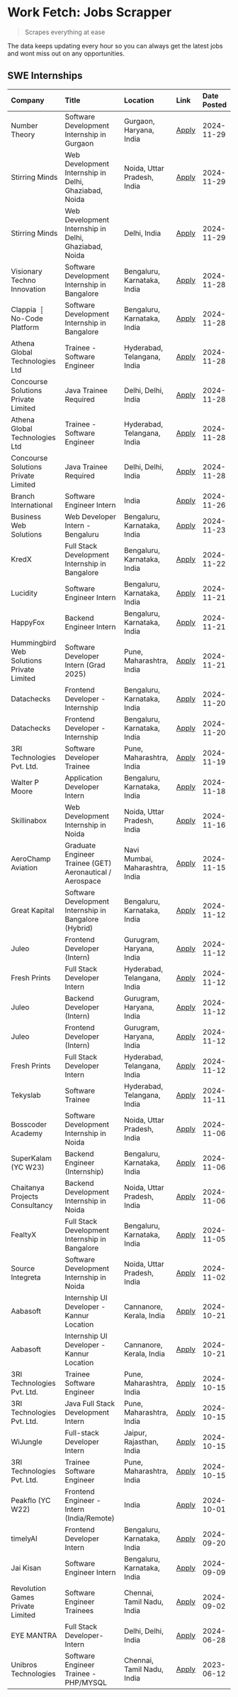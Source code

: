 # Work Fetch: Jobs Scrapper
> Scrapes everything at ease

The data keeps updating every hour so you can always get the latest jobs and wont miss out on any opportunities.

## SWE Internships
<!--START_SECTION:workfetch-->
| Company                                   | Title                                                    | Location                        | Link                                                                                                                                                                                                                                          | Date Posted   |
|:------------------------------------------|:---------------------------------------------------------|:--------------------------------|:----------------------------------------------------------------------------------------------------------------------------------------------------------------------------------------------------------------------------------------------|:--------------|
| Number Theory                             | Software Development Internship in Gurgaon               | Gurgaon, Haryana, India         | [Apply](https://in.linkedin.com/jobs/view/software-development-internship-in-gurgaon-at-number-theory-4087550503?position=25&pageNum=0&refId=qrNsroPsgV5%2FeZQk5Oa%2BhA%3D%3D&trackingId=ILEkxDiZUp2ho8AfycQx%2FA%3D%3D)                      | 2024-11-29    |
| Stirring Minds                            | Web Development Internship in Delhi, Ghaziabad, Noida    | Noida, Uttar Pradesh, India     | [Apply](https://in.linkedin.com/jobs/view/web-development-internship-in-delhi-ghaziabad-noida-at-stirring-minds-4087549740?position=59&pageNum=0&refId=qrNsroPsgV5%2FeZQk5Oa%2BhA%3D%3D&trackingId=n3Kyrn5d%2BwdcK2mod5Eyaw%3D%3D)            | 2024-11-29    |
| Stirring Minds                            | Web Development Internship in Delhi, Ghaziabad, Noida    | Delhi, India                    | [Apply](https://in.linkedin.com/jobs/view/web-development-internship-in-delhi-ghaziabad-noida-at-stirring-minds-4087549741?position=60&pageNum=0&refId=qrNsroPsgV5%2FeZQk5Oa%2BhA%3D%3D&trackingId=%2FbSbN1fROD8v8D1jVRqr4Q%3D%3D)            | 2024-11-29    |
| Visionary Techno Innovation               | Software Development Internship in Bangalore             | Bengaluru, Karnataka, India     | [Apply](https://in.linkedin.com/jobs/view/software-development-internship-in-bangalore-at-visionary-techno-innovation-4086916247?position=8&pageNum=0&refId=qrNsroPsgV5%2FeZQk5Oa%2BhA%3D%3D&trackingId=2RFWrkzms2Gx0PnX6cCM%2FA%3D%3D)       | 2024-11-28    |
| Clappia ⢸ No-Code Platform                | Software Development Internship in Bangalore             | Bengaluru, Karnataka, India     | [Apply](https://in.linkedin.com/jobs/view/software-development-internship-in-bangalore-at-clappia-%E2%A2%B8-no-code-platform-4086916232?position=19&pageNum=0&refId=qrNsroPsgV5%2FeZQk5Oa%2BhA%3D%3D&trackingId=2lisB31DTQYtooGd0gF75Q%3D%3D) | 2024-11-28    |
| Athena Global Technologies Ltd            | Trainee - Software Engineer                              | Hyderabad, Telangana, India     | [Apply](https://in.linkedin.com/jobs/view/trainee-software-engineer-at-athena-global-technologies-ltd-4087205108?position=28&pageNum=0&refId=qrNsroPsgV5%2FeZQk5Oa%2BhA%3D%3D&trackingId=LShZyYZwdtWEwMT0m0os5g%3D%3D)                        | 2024-11-28    |
| Concourse Solutions Private Limited       | Java Trainee Required                                    | Delhi, Delhi, India             | [Apply](https://in.linkedin.com/jobs/view/java-trainee-required-at-concourse-solutions-private-limited-4087289970?position=30&pageNum=0&refId=qrNsroPsgV5%2FeZQk5Oa%2BhA%3D%3D&trackingId=3xEkfMpBytewA5rHPRbuDw%3D%3D)                       | 2024-11-28    |
| Athena Global Technologies Ltd            | Trainee - Software Engineer                              | Hyderabad, Telangana, India     | [Apply](https://in.linkedin.com/jobs/view/trainee-software-engineer-at-athena-global-technologies-ltd-4087205108?position=3&pageNum=2&refId=11H2Ecs1rBkQGHetg7ZLwg%3D%3D&trackingId=aFCuzEArJZH20Mkl9cK48g%3D%3D)                             | 2024-11-28    |
| Concourse Solutions Private Limited       | Java Trainee Required                                    | Delhi, Delhi, India             | [Apply](https://in.linkedin.com/jobs/view/java-trainee-required-at-concourse-solutions-private-limited-4087289970?position=5&pageNum=2&refId=11H2Ecs1rBkQGHetg7ZLwg%3D%3D&trackingId=OASNUfSJaIJ3i5XpmTnnDA%3D%3D)                            | 2024-11-28    |
| Branch International                      | Software Engineer Intern                                 | India                           | [Apply](https://in.linkedin.com/jobs/view/software-engineer-intern-at-branch-international-4054425650?position=38&pageNum=0&refId=qrNsroPsgV5%2FeZQk5Oa%2BhA%3D%3D&trackingId=pRyFDPlfRyzBhaIEkwM0nQ%3D%3D)                                   | 2024-11-26    |
| Business Web Solutions                    | Web Developer Intern - Bengaluru                         | Bengaluru, Karnataka, India     | [Apply](https://in.linkedin.com/jobs/view/web-developer-intern-bengaluru-at-business-web-solutions-4081769308?position=48&pageNum=0&refId=qrNsroPsgV5%2FeZQk5Oa%2BhA%3D%3D&trackingId=QxJqxuWr%2BrMuh%2BntHjLuug%3D%3D)                       | 2024-11-23    |
| KredX                                     | Full Stack Development Internship in Bangalore           | Bengaluru, Karnataka, India     | [Apply](https://in.linkedin.com/jobs/view/full-stack-development-internship-in-bangalore-at-kredx-4082021747?position=21&pageNum=0&refId=qrNsroPsgV5%2FeZQk5Oa%2BhA%3D%3D&trackingId=O4tXfdXU%2BIsyqyfYj04ZRA%3D%3D)                          | 2024-11-22    |
| Lucidity                                  | Software Engineer Intern                                 | Bengaluru, Karnataka, India     | [Apply](https://in.linkedin.com/jobs/view/software-engineer-intern-at-lucidity-4081805788?position=12&pageNum=0&refId=qrNsroPsgV5%2FeZQk5Oa%2BhA%3D%3D&trackingId=caIWNJItsdO5Qm6KfvEhCA%3D%3D)                                               | 2024-11-21    |
| HappyFox                                  | Backend Engineer Intern                                  | Bengaluru, Karnataka, India     | [Apply](https://in.linkedin.com/jobs/view/backend-engineer-intern-at-happyfox-4079265240?position=45&pageNum=0&refId=qrNsroPsgV5%2FeZQk5Oa%2BhA%3D%3D&trackingId=Iu48ZgdRRO%2FTnAHsn8ybUw%3D%3D)                                              | 2024-11-21    |
| Hummingbird Web Solutions Private Limited | Software Developer Intern (Grad 2025)                    | Pune, Maharashtra, India        | [Apply](https://in.linkedin.com/jobs/view/software-developer-intern-grad-2025-at-hummingbird-web-solutions-private-limited-4079796998?position=53&pageNum=0&refId=qrNsroPsgV5%2FeZQk5Oa%2BhA%3D%3D&trackingId=kgs7zectqkb24MdU9IIazg%3D%3D)   | 2024-11-21    |
| Datachecks                                | Frontend Developer - Internship                          | Bengaluru, Karnataka, India     | [Apply](https://in.linkedin.com/jobs/view/frontend-developer-internship-at-datachecks-4078365869?position=35&pageNum=0&refId=qrNsroPsgV5%2FeZQk5Oa%2BhA%3D%3D&trackingId=SsZOH5kdgYPY01UR%2FA681A%3D%3D)                                      | 2024-11-20    |
| Datachecks                                | Frontend Developer - Internship                          | Bengaluru, Karnataka, India     | [Apply](https://in.linkedin.com/jobs/view/frontend-developer-internship-at-datachecks-4078365869?position=10&pageNum=2&refId=11H2Ecs1rBkQGHetg7ZLwg%3D%3D&trackingId=Rt6yVKUr9q4NRwMmdeQ%2Bgw%3D%3D)                                          | 2024-11-20    |
| 3RI Technologies Pvt. Ltd.                | Software Developer Trainee                               | Pune, Maharashtra, India        | [Apply](https://in.linkedin.com/jobs/view/software-developer-trainee-at-3ri-technologies-pvt-ltd-4080283578?position=23&pageNum=0&refId=qrNsroPsgV5%2FeZQk5Oa%2BhA%3D%3D&trackingId=xFI819WvPizVsc%2BAFeGrvQ%3D%3D)                           | 2024-11-19    |
| Walter P Moore                            | Application Developer Intern                             | Bengaluru, Karnataka, India     | [Apply](https://in.linkedin.com/jobs/view/application-developer-intern-at-walter-p-moore-4077126811?position=18&pageNum=0&refId=qrNsroPsgV5%2FeZQk5Oa%2BhA%3D%3D&trackingId=fAqY2MD0dyoHcb0uA7JEDg%3D%3D)                                     | 2024-11-18    |
| Skillinabox                               | Web Development Internship in Noida                      | Noida, Uttar Pradesh, India     | [Apply](https://in.linkedin.com/jobs/view/web-development-internship-in-noida-at-skillinabox-4077783016?position=17&pageNum=0&refId=qrNsroPsgV5%2FeZQk5Oa%2BhA%3D%3D&trackingId=4H6kutbwSg74UzfE2OTWeg%3D%3D)                                 | 2024-11-16    |
| AeroChamp Aviation                        | Graduate Engineer Trainee (GET) Aeronautical / Aerospace | Navi Mumbai, Maharashtra, India | [Apply](https://in.linkedin.com/jobs/view/graduate-engineer-trainee-get-aeronautical-aerospace-at-aerochamp-aviation-4075807848?position=36&pageNum=0&refId=qrNsroPsgV5%2FeZQk5Oa%2BhA%3D%3D&trackingId=eAS5TKpOzP7BfHxi2h0PPg%3D%3D)         | 2024-11-15    |
| Great Kapital                             | Software Development Internship in Bangalore (Hybrid)    | Bengaluru, Karnataka, India     | [Apply](https://in.linkedin.com/jobs/view/software-development-internship-in-bangalore-hybrid-at-great-kapital-4074322094?position=20&pageNum=0&refId=qrNsroPsgV5%2FeZQk5Oa%2BhA%3D%3D&trackingId=RimBffo%2FfVefM7c%2Fz4HY7A%3D%3D)           | 2024-11-12    |
| Juleo                                     | Frontend Developer (Intern)                              | Gurugram, Haryana, India        | [Apply](https://in.linkedin.com/jobs/view/frontend-developer-intern-at-juleo-4072443159?position=26&pageNum=0&refId=qrNsroPsgV5%2FeZQk5Oa%2BhA%3D%3D&trackingId=W2Ny%2FAZvvEKBhqFUjCxL%2Fw%3D%3D)                                             | 2024-11-12    |
| Fresh Prints                              | Full Stack Developer Intern                              | Hyderabad, Telangana, India     | [Apply](https://in.linkedin.com/jobs/view/full-stack-developer-intern-at-fresh-prints-4074759619?position=31&pageNum=0&refId=qrNsroPsgV5%2FeZQk5Oa%2BhA%3D%3D&trackingId=%2BfmbzHKR9ZNxlyiWalkOJw%3D%3D)                                      | 2024-11-12    |
| Juleo                                     | Backend Developer (Intern)                               | Gurugram, Haryana, India        | [Apply](https://in.linkedin.com/jobs/view/backend-developer-intern-at-juleo-4072437848?position=44&pageNum=0&refId=qrNsroPsgV5%2FeZQk5Oa%2BhA%3D%3D&trackingId=%2FMYl7CBWZoP7QnLlqvAasA%3D%3D)                                                | 2024-11-12    |
| Juleo                                     | Frontend Developer (Intern)                              | Gurugram, Haryana, India        | [Apply](https://in.linkedin.com/jobs/view/frontend-developer-intern-at-juleo-4072443159?position=1&pageNum=2&refId=11H2Ecs1rBkQGHetg7ZLwg%3D%3D&trackingId=%2BMtvX7uacS%2F8l5817NoNSA%3D%3D)                                                  | 2024-11-12    |
| Fresh Prints                              | Full Stack Developer Intern                              | Hyderabad, Telangana, India     | [Apply](https://in.linkedin.com/jobs/view/full-stack-developer-intern-at-fresh-prints-4074759619?position=6&pageNum=2&refId=11H2Ecs1rBkQGHetg7ZLwg%3D%3D&trackingId=BliOZTvQg1MSavDjVvlt9Q%3D%3D)                                             | 2024-11-12    |
| Tekyslab                                  | Software Trainee                                         | Hyderabad, Telangana, India     | [Apply](https://in.linkedin.com/jobs/view/software-trainee-at-tekyslab-4074128169?position=43&pageNum=0&refId=qrNsroPsgV5%2FeZQk5Oa%2BhA%3D%3D&trackingId=VIRqe91A%2FLFDVJVMNpGSLg%3D%3D)                                                     | 2024-11-11    |
| Bosscoder Academy                         | Software Development Internship in Noida                 | Noida, Uttar Pradesh, India     | [Apply](https://in.linkedin.com/jobs/view/software-development-internship-in-noida-at-bosscoder-academy-4070090866?position=5&pageNum=0&refId=qrNsroPsgV5%2FeZQk5Oa%2BhA%3D%3D&trackingId=bVbI59sCgPlrLSrgqu7Oww%3D%3D)                       | 2024-11-06    |
| SuperKalam (YC W23)                       | Backend Engineer (Internship)                            | Bengaluru, Karnataka, India     | [Apply](https://in.linkedin.com/jobs/view/backend-engineer-internship-at-superkalam-yc-w23-4069134451?position=24&pageNum=0&refId=qrNsroPsgV5%2FeZQk5Oa%2BhA%3D%3D&trackingId=M0jr7dcnjb%2BwRhI8B8EubA%3D%3D)                                 | 2024-11-06    |
| Chaitanya Projects Consultancy            | Backend Development Internship in Noida                  | Noida, Uttar Pradesh, India     | [Apply](https://in.linkedin.com/jobs/view/backend-development-internship-in-noida-at-chaitanya-projects-consultancy-4070090859?position=56&pageNum=0&refId=qrNsroPsgV5%2FeZQk5Oa%2BhA%3D%3D&trackingId=KX0RiiRNpma5GJc2ZhBcbA%3D%3D)          | 2024-11-06    |
| FealtyX                                   | Full Stack Development Internship in Bangalore           | Bengaluru, Karnataka, India     | [Apply](https://in.linkedin.com/jobs/view/full-stack-development-internship-in-bangalore-at-fealtyx-4067118640?position=37&pageNum=0&refId=qrNsroPsgV5%2FeZQk5Oa%2BhA%3D%3D&trackingId=xphVp9WOvKtxX08pdotw1g%3D%3D)                          | 2024-11-05    |
| Source Integreta                          | Software Development Internship in Noida                 | Noida, Uttar Pradesh, India     | [Apply](https://in.linkedin.com/jobs/view/software-development-internship-in-noida-at-source-integreta-4066120527?position=11&pageNum=0&refId=qrNsroPsgV5%2FeZQk5Oa%2BhA%3D%3D&trackingId=XhdJchBGjRi0NomwghlMhg%3D%3D)                       | 2024-11-02    |
| Aabasoft                                  | Internship UI Developer - Kannur Location                | Cannanore, Kerala, India        | [Apply](https://in.linkedin.com/jobs/view/internship-ui-developer-kannur-location-at-aabasoft-4055898437?position=32&pageNum=0&refId=qrNsroPsgV5%2FeZQk5Oa%2BhA%3D%3D&trackingId=s8rHhhchW7zryfAjzdJwsw%3D%3D)                                | 2024-10-21    |
| Aabasoft                                  | Internship UI Developer - Kannur Location                | Cannanore, Kerala, India        | [Apply](https://in.linkedin.com/jobs/view/internship-ui-developer-kannur-location-at-aabasoft-4055898437?position=7&pageNum=2&refId=11H2Ecs1rBkQGHetg7ZLwg%3D%3D&trackingId=G05zlPVRFnO4vvaU4sF7IQ%3D%3D)                                     | 2024-10-21    |
| 3RI Technologies Pvt. Ltd.                | Trainee Software Engineer                                | Pune, Maharashtra, India        | [Apply](https://in.linkedin.com/jobs/view/trainee-software-engineer-at-3ri-technologies-pvt-ltd-4048233384?position=34&pageNum=0&refId=qrNsroPsgV5%2FeZQk5Oa%2BhA%3D%3D&trackingId=NNBqeTJDMdmpmTuhIIrjvg%3D%3D)                              | 2024-10-15    |
| 3RI Technologies Pvt. Ltd.                | Java Full Stack Development Intern                       | Pune, Maharashtra, India        | [Apply](https://in.linkedin.com/jobs/view/java-full-stack-development-intern-at-3ri-technologies-pvt-ltd-4048231995?position=42&pageNum=0&refId=qrNsroPsgV5%2FeZQk5Oa%2BhA%3D%3D&trackingId=grB0eV2tmXBXCO1pKegkzw%3D%3D)                     | 2024-10-15    |
| WiJungle                                  | Full-stack Developer Intern                              | Jaipur, Rajasthan, India        | [Apply](https://in.linkedin.com/jobs/view/full-stack-developer-intern-at-wijungle-4048227759?position=58&pageNum=0&refId=qrNsroPsgV5%2FeZQk5Oa%2BhA%3D%3D&trackingId=K2LEfM0GrbG1Oz6UWtuesQ%3D%3D)                                            | 2024-10-15    |
| 3RI Technologies Pvt. Ltd.                | Trainee Software Engineer                                | Pune, Maharashtra, India        | [Apply](https://in.linkedin.com/jobs/view/trainee-software-engineer-at-3ri-technologies-pvt-ltd-4048233384?position=9&pageNum=2&refId=11H2Ecs1rBkQGHetg7ZLwg%3D%3D&trackingId=iLuhGvWioBxl21d3kt5foQ%3D%3D)                                   | 2024-10-15    |
| Peakflo (YC W22)                          | Frontend Engineer - Intern (India/Remote)                | India                           | [Apply](https://in.linkedin.com/jobs/view/frontend-engineer-intern-india-remote-at-peakflo-yc-w22-4037729755?position=3&pageNum=0&refId=qrNsroPsgV5%2FeZQk5Oa%2BhA%3D%3D&trackingId=4P6wuR4SuasBWhLh7EA3Ew%3D%3D)                             | 2024-10-01    |
| timelyAI                                  | Frontend Developer Intern                                | Bengaluru, Karnataka, India     | [Apply](https://in.linkedin.com/jobs/view/frontend-developer-intern-at-timelyai-4030925040?position=10&pageNum=0&refId=qrNsroPsgV5%2FeZQk5Oa%2BhA%3D%3D&trackingId=BnycIP%2FagqUc9KsGh96Gdg%3D%3D)                                            | 2024-09-20    |
| Jai Kisan                                 | Software Engineer Intern                                 | Bengaluru, Karnataka, India     | [Apply](https://in.linkedin.com/jobs/view/software-engineer-intern-at-jai-kisan-4024075360?position=41&pageNum=0&refId=qrNsroPsgV5%2FeZQk5Oa%2BhA%3D%3D&trackingId=Y5A9aMeWNuz9zn59bKi71Q%3D%3D)                                              | 2024-09-09    |
| Revolution Games Private Limited          | Software Engineer Trainees                               | Chennai, Tamil Nadu, India      | [Apply](https://in.linkedin.com/jobs/view/software-engineer-trainees-at-revolution-games-private-limited-4015912927?position=39&pageNum=0&refId=qrNsroPsgV5%2FeZQk5Oa%2BhA%3D%3D&trackingId=Rr%2BXfMdb4az0ahzK6P3zyQ%3D%3D)                   | 2024-09-02    |
| EYE MANTRA                                | Full Stack Developer- Intern                             | Delhi, Delhi, India             | [Apply](https://in.linkedin.com/jobs/view/full-stack-developer-intern-at-eye-mantra-3960988037?position=54&pageNum=0&refId=qrNsroPsgV5%2FeZQk5Oa%2BhA%3D%3D&trackingId=POvC97%2FCyUAgyXyCyOKihQ%3D%3D)                                        | 2024-06-28    |
| Unibros Technologies                      | Software Engineer Trainee - PHP/MYSQL                    | Chennai, Tamil Nadu, India      | [Apply](https://in.linkedin.com/jobs/view/software-engineer-trainee-php-mysql-at-unibros-technologies-3656599241?position=50&pageNum=0&refId=qrNsroPsgV5%2FeZQk5Oa%2BhA%3D%3D&trackingId=j1K7gAHWEhjuUPrlGRegJA%3D%3D)                        | 2023-06-12    |
<!--END_SECTION:workfetch-->

